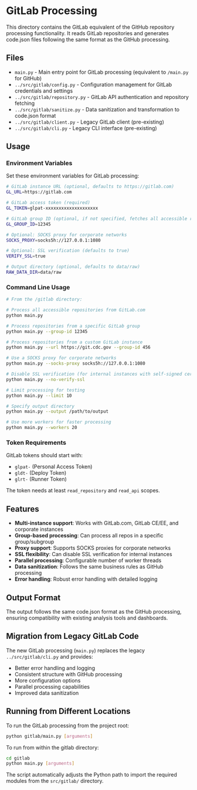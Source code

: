 # GitLab Processing

This directory contains the GitLab equivalent of the GitHub repository processing functionality. It reads GitLab repositories and generates code.json files following the same format as the GitHub processing.

## Files

- `main.py` - Main entry point for GitLab processing (equivalent to `/main.py` for GitHub)
- `../src/gitlab/config.py` - Configuration management for GitLab credentials and settings
- `../src/gitlab/repository.py` - GitLab API authentication and repository fetching
- `../src/gitlab/sanitize.py` - Data sanitization and transformation to code.json format
- `../src/gitlab/client.py` - Legacy GitLab client (pre-existing)
- `../src/gitlab/cli.py` - Legacy CLI interface (pre-existing)

## Usage

### Environment Variables

Set these environment variables for GitLab processing:

```bash
# GitLab instance URL (optional, defaults to https://gitlab.com)
GL_URL=https://gitlab.com

# GitLab access token (required)
GL_TOKEN=glpat-xxxxxxxxxxxxxxxxxxxx

# GitLab group ID (optional, if not specified, fetches all accessible repos)
GL_GROUP_ID=12345

# Optional: SOCKS proxy for corporate networks
SOCKS_PROXY=socks5h://127.0.0.1:1080

# Optional: SSL verification (defaults to true)
VERIFY_SSL=true

# Output directory (optional, defaults to data/raw)
RAW_DATA_DIR=data/raw
```

### Command Line Usage

```bash
# From the /gitlab directory:

# Process all accessible repositories from GitLab.com
python main.py

# Process repositories from a specific GitLab group
python main.py --group-id 12345

# Process repositories from a custom GitLab instance
python main.py --url https://git.cdc.gov --group-id 456

# Use a SOCKS proxy for corporate networks
python main.py --socks-proxy socks5h://127.0.0.1:1080

# Disable SSL verification (for internal instances with self-signed certs)
python main.py --no-verify-ssl

# Limit processing for testing
python main.py --limit 10

# Specify output directory
python main.py --output /path/to/output

# Use more workers for faster processing
python main.py --workers 20
```

### Token Requirements

GitLab tokens should start with:
- `glpat-` (Personal Access Token)
- `gldt-` (Deploy Token)
- `glrt-` (Runner Token)

The token needs at least `read_repository` and `read_api` scopes.

## Features

- **Multi-instance support**: Works with GitLab.com, GitLab CE/EE, and corporate instances
- **Group-based processing**: Can process all repos in a specific group/subgroup
- **Proxy support**: Supports SOCKS proxies for corporate networks
- **SSL flexibility**: Can disable SSL verification for internal instances
- **Parallel processing**: Configurable number of worker threads
- **Data sanitization**: Follows the same business rules as GitHub processing
- **Error handling**: Robust error handling with detailed logging

## Output Format

The output follows the same code.json format as the GitHub processing, ensuring compatibility with existing analysis tools and dashboards.

## Migration from Legacy GitLab Code

The new GitLab processing (`main.py`) replaces the legacy `../src/gitlab/cli.py` and provides:

- Better error handling and logging
- Consistent structure with GitHub processing
- More configuration options
- Parallel processing capabilities
- Improved data sanitization

## Running from Different Locations

To run the GitLab processing from the project root:
```bash
python gitlab/main.py [arguments]
```

To run from within the gitlab directory:
```bash
cd gitlab
python main.py [arguments]
```

The script automatically adjusts the Python path to import the required modules from the `src/gitlab/` directory.
